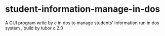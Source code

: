 # student-information-manage-in-dos
A GUI program write by c in dos to manage students' information
run in dos system , build by tubor c 2.0
